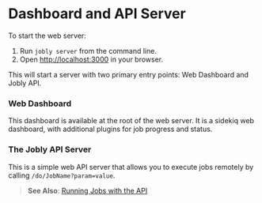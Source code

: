 # Dashboard and API Server

To start the web server:

1. Run `jobly server` from the command line.
2. Open [http://localhost:3000](http://localhost:3000) in your browser.

This will start a server with two primary entry points: Web Dashboard and
Jobly API.

### Web Dashboard

This dashboard is available at the root of the web server. It is a sidekiq
web dashboard, with additional plugins for job progress and status.

### The Jobly API Server

This is a simple web API server that allows you to execute jobs remotely by
calling `/do/JobName?param=value`.

> <i class='fa fa-arrow-right'></i> **See Also**:
> [Running Jobs with the API](/usage/client-side/running-jobs-with-the-api.md)

